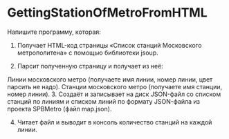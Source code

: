 # GettingStationOfMetroFromHTML


Напишите программу, которая:

1. Получает HTML-код страницы «Список станций Московского метрополитена»  с помощью библиотеки jsoup.

2. Парсит полученную страницу и получает из неё: 

Линии московского метро (получаете имя линии, номер линии, цвет парсить не надо).
Станции московского метро (получаете имя станции, номер линии).
3. Создаёт и записывает на диск JSON-файл со списком станций по линиям и списком линий по формату JSON-файла из проекта SPBMetro (файл map.json).

4. Читает файл и выводит в консоль количество станций на каждой линии.
